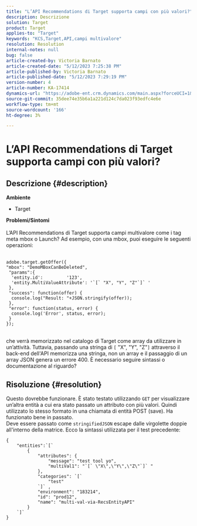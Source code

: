 ```yaml
---
title: "L’API Recommendations di Target supporta campi con più valori?"
description: Descrizione
solution: Target
product: Target
applies-to: "Target"
keywords: "KCS,Target,API,campi multivalore"
resolution: Resolution
internal-notes: null
bug: false
article-created-by: Victoria Barnato
article-created-date: "5/12/2023 7:25:38 PM"
article-published-by: Victoria Barnato
article-published-date: "5/12/2023 7:29:19 PM"
version-number: 4
article-number: KA-17414
dynamics-url: "https://adobe-ent.crm.dynamics.com/main.aspx?forceUCI=1&pagetype=entityrecord&etn=knowledgearticle&id=8526cec3-faf0-ed11-8849-6045bd006ce9"
source-git-commit: 35dee74e35b6a1a221d124c7da023f93edfc4e6e
workflow-type: tm+mt
source-wordcount: '166'
ht-degree: 3%

---
```


# L’API Recommendations di Target supporta campi con più valori?

## Descrizione {#description}

<b>Ambiente</b>
- Target


<b>Problemi/Sintomi</b>
<br><br>L’API Recommendations di Target supporta campi multivalore come i tag meta mbox o Launch? Ad esempio, con una mbox, puoi eseguire le seguenti operazioni:<br><br>

```
adobe.target.getOffer({
"mbox": "DemoMBoxCanBeDeleted",
 "params":{
  'entity.id':         '123',   
  'entity.MultiValueAttribute': '`[` "X", "Y", "Z"`]` '
 },
 "success": function(offer) {
  console.log("Result: "+JSON.stringify(offer));
 },
 "error": function(status, error) {
  console.log('Error', status, error);
 }
});
```

<br>che verrà memorizzato nel catalogo di Target come array da utilizzare in un’attività. Tuttavia, passando una stringa di `[` &quot;X&quot;, &quot;Y&quot;, &quot;Z&quot;`]`  attraverso il back-end dell&#39;API memorizza una stringa, non un array e il passaggio di un array JSON genera un errore 400. È necessario seguire sintassi o documentazione al riguardo?

## Risoluzione {#resolution}


Questo dovrebbe funzionare. È stato testato utilizzando `GET` per visualizzare un’altra entità a cui era stato passato un attributo con più valori. Quindi utilizzato lo stesso formato in una chiamata di entità POST (save). Ha funzionato bene in passato.
<br>Deve essere passato come `stringifiedJSON` escape dalle virgolette doppie all&#39;interno della matrice. Ecco la sintassi utilizzata per il test precedente:<br>

```
{
    "entities":`[` 
        {
            "attributes": {
                "message": "test tool yo",
                "multiVal1": "`[` \"X\",\"Y\",\"Z\"`]` "
            },
            "categories": `[` 
                "test"
            `]` ,
            "environment": "183214",
            "id": "prod12",
            "name": "multi-val-via-RecsEntityAPI"
        }
    `]` 
}
```

